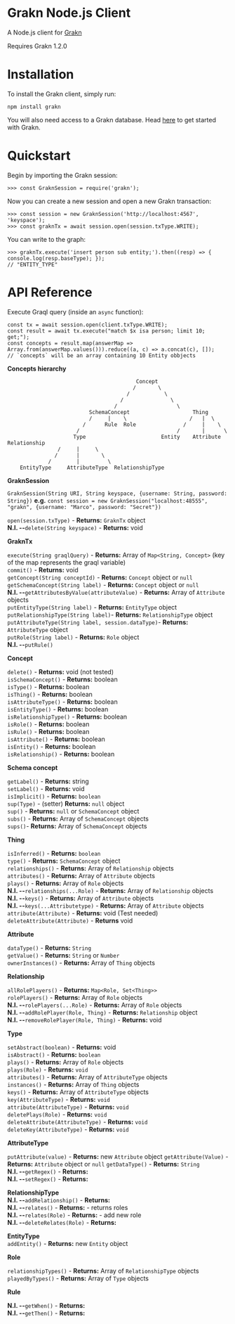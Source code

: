 # Grakn Node.js Client

A Node.js client for [Grakn](https://grakn.ai)

Requires Grakn 1.2.0

# Installation

To install the Grakn client, simply run:

```
npm install grakn
```

You will also need access to a Grakn database. Head [here](https://grakn.ai/pages/documentation/get-started/setup-guide.html) to get started with Grakn.

# Quickstart

Begin by importing the Grakn session:

```
>>> const GraknSession = require('grakn');
```

Now you can create a new session and open a new Grakn transaction:

```
>>> const session = new GraknSession('http://localhost:4567', 'keyspace');
>>> const graknTx = await session.open(session.txType.WRITE);
```

You can write to the graph:

```
>>> graknTx.execute('insert person sub entity;').then((resp) => { console.log(resp.baseType); });
// "ENTITY_TYPE"
```


# API Reference
Execute Graql query (inside an `async` function):

```
const tx = await session.open(client.txType.WRITE);
const result = await tx.execute("match $x isa person; limit 10; get;");
const concepts = result.map(answerMap => Array.from(answerMap.values())).reduce((a, c) => a.concat(c), []);
// `concepts` will be an array containing 10 Entity obbjects
```

**Concepts hierarchy** 

```
                                         Concept
                                        /       \
                                      /           \
                                    /               \
                                  /                   \
                          SchemaConcept                    Thing
                          /     |    \                    /   |  \
                        /      Rule  Role               /     |    \
                      /                               /       |      \
                     Type                        Entity    Attribute   Relationship
                /     |     \
               /      |       \
             /        |         \
    EntityType     AttributeType  RelationshipType
```
**GraknSession**

  `GraknSession(String URI, String keyspace, {username: String, password: String})` 
  **e.g.** `const session = new GraknSession("localhost:48555", "grakn", {username: "Marco", password: "Secret"})`  
  
  
 `open(session.txType)` - **Returns:** `GraknTx` object   
 **N.I. --**`delete(String keyspace)` - **Returns:** void 
 
 **GraknTx**  
 
  `execute(String graqlQuery)` - **Returns:** Array of `Map<String, Concept>` (key of the map represents the graql variable)  
  `commit()` - **Returns:** void  
  `getConcept(String conceptId)` - **Returns:** `Concept` object or `null`  
  `getSchemaConcept(String label)` - **Returns:** `Concept` object or `null`  
  **N.I. --**`getAttributesByValue(attributeValue)` - **Returns:** Array of `Attribute` objects   
  `putEntityType(String label)` - **Returns:** `EntityType` object  
  `putRelationshipType(String label)`- **Returns:** `RelationshipType` object   
  `putAttributeType(String label, session.dataType)`- **Returns:** `AttributeType` object   
  `putRole(String label)` - **Returns:** `Role` object   
  **N.I. --**`putRule()`  

**Concept** 

  `delete()` - **Returns:** void (not tested)   
  `isSchemaConcept()` - **Returns:** boolean  
  `isType()` - **Returns:** boolean  
  `isThing()` - **Returns:** boolean  
  `isAttributeType()` - **Returns:** boolean  
  `isEntityType()` - **Returns:** boolean  
  `isRelationshipType()` - **Returns:** boolean  
  `isRole()` - **Returns:** boolean  
  `isRule()` - **Returns:** boolean  
  `isAttribute()` - **Returns:** boolean  
  `isEntity()` - **Returns:** boolean  
  `isRelationship()` - **Returns:** boolean  
  
  **Schema concept**  
  
   `getLabel()` - **Returns:** string   
   `setLabel()` - **Returns:** void   
   `isImplicit()` - **Returns:** `boolean`  
   `sup(Type)` - (setter) **Returns:** `null` object  
   `sup()` - **Returns:** `null` or `SchemaConcept` object  
   `subs()` - **Returns:** Array of `SchemaConcept` objects   
   `sups()`- **Returns:** Array of `SchemaConcept` objects  
   
  **Thing** 
  
   `isInferred()` - **Returns:** `boolean`  
   `type()` - **Returns:** `SchemaConcept` object   
   `relationships()` - **Returns:** Array of `Relationship` objects   
   `attributes()` - **Returns:** Array of `Attribute` objects   
   `plays()` - **Returns:** Array of `Role` objects   
    **N.I. --**`relationships(...Role)` - **Returns:** Array of `Relationship` objects  
    **N.I. --**`keys()` - **Returns:** Array of `Attribute` objects   
    **N.I. --**`keys(...Attributetype)` - **Returns:** Array of `Attribute` objects   
    `attribute(Attribute)` - **Returns:** void (Test needed)   
    `deleteAttribute(Attribute)` - **Returns** void 
   
  **Attribute** 
   
   `dataType()` - **Returns:** `String`   
   `getValue()` - **Returns:** `String` or `Number`   
   `ownerInstances()` - **Returns:** Array of `Thing` objects   
   
  **Relationship**  
  
  `allRolePlayers()` - **Returns:** `Map<Role, Set<Thing>>`   
  `rolePlayers()` - **Returns:** Array of `Role` objects   
   **N.I. --**`rolePlayers(...Role)` - **Returns:** Array of `Role` objects   
   **N.I. --**`addRolePlayer(Role, Thing)` - **Returns:**  `Relationship` object   
   **N.I. --**`removeRolePlayer(Role, Thing)` - **Returns:**  void  
  
  **Type**  
  
  `setAbstract(boolean)` - **Returns:** void   
  `isAbstract()` - **Returns:** `boolean`   
  `plays()` - **Returns:** Array of `Role` objects  
  `plays(Role)` - **Returns:** `void`   
  `attributes()` - **Returns:** Array of `AttributeType` objects  
  `instances()` - **Returns:** Array of `Thing` objects   
  `keys()` - **Returns:** Array of `AttributeType` objects    
  `key(AttributeType)` - **Returns:**  `void`  
  `attribute(AttributeType)` - **Returns:** `void`  
  `deletePlays(Role)` - **Returns:** `void`  
  `deleteAttribute(AttributeType)` - **Returns:** `void`  
  `deleteKey(AttributeType)` - **Returns:** `void`  
  
  **AttributeType**
  
  `putAttribute(value)` - **Returns:**  new `Attribute` object
  `getAttribute(Value)` - **Returns:**  `Attribute` object or `null`
  `getDataType()` - **Returns:** `String`   
  **N.I. --**`getRegex()` - **Returns:**  
  **N.I. --**`setRegex()` - **Returns:**  
   
  **RelationshipType**  
  **N.I. --**`addRelationship()` - **Returns:**   
  **N.I. --**`relates()` - **Returns:**  - returns roles  
  **N.I. --**`relates(Role)` - **Returns:**  - add new role   
  **N.I. --**`deleteRelates(Role)` - **Returns:**   
  
  **EntityType**  
  `addEntity()` - **Returns:** new `Entity` object  

  **Role**  
  
  `relationshipTypes()` - **Returns:** Array of `RelationshipType` objects  
  `playedByTypes()` - **Returns:** Array of `Type` objects  
  
  **Rule**    
  
   **N.I. --**`getWhen()` - **Returns:**  
   **N.I. --**`getThen()` - **Returns:**  

